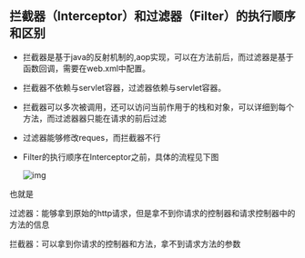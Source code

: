 ## 拦截器（Interceptor）和过滤器（Filter）的执行顺序和区别

- 拦截器是基于java的反射机制的,aop实现，可以在方法前后，而过滤器是基于函数回调，需要在web.xml中配置。

- 拦截器不依赖与servlet容器，过滤器依赖与servlet容器。

- 拦截器可以多次被调用，还可以访问当前作用于的栈和对象，可以详细到每个方法，而过滤器器只能在请求的前后过滤

- 过滤器能够修改reques，而拦截器不行

- Filter的执行顺序在Interceptor之前，具体的流程见下图

  ![img](https://cos.duktig.cn/typora/202202211029676.png)

也就是

过滤器：能够拿到原始的http请求，但是拿不到你请求的控制器和请求控制器中的方法的信息

拦截器：可以拿到你请求的控制器和方法，拿不到请求方法的参数